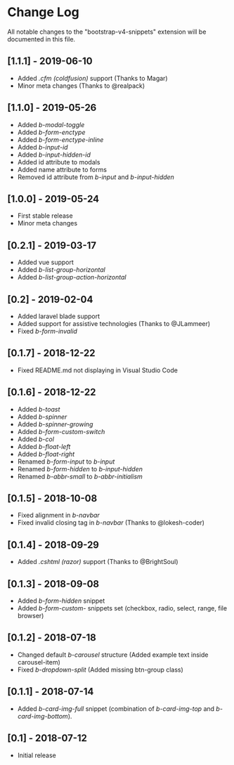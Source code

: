 # Change Log
All notable changes to the "bootstrap-v4-snippets" extension will be documented in this file.

## [1.1.1] - 2019-06-10
- Added *.cfm (coldfusion)* support (Thanks to Magar)
- Minor meta changes (Thanks to @realpack)

## [1.1.0] - 2019-05-26
- Added *b-modal-toggle*
- Added *b-form-enctype*
- Added *b-form-enctype-inline*
- Added *b-input-id*
- Added *b-input-hidden-id*
- Added id attribute to modals
- Added name attribute to forms
- Removed id attribute from *b-input* and *b-input-hidden*

## [1.0.0] - 2019-05-24
- First stable release
- Minor meta changes

## [0.2.1] - 2019-03-17
- Added vue support
- Added *b-list-group-horizontal*
- Added *b-list-group-action-horizontal*

## [0.2] - 2019-02-04
- Added laravel blade support
- Added support for assistive technologies (Thanks to @JLammeer)
- Fixed *b-form-invalid*

## [0.1.7] - 2018-12-22
- Fixed README.md not displaying in Visual Studio Code

## [0.1.6] - 2018-12-22
- Added *b-toast*
- Added *b-spinner*
- Added *b-spinner-growing*
- Added *b-form-custom-switch*
- Added *b-col*
- Added *b-float-left*
- Added *b-float-right*
- Renamed *b-form-input* to *b-input*
- Renamed *b-form-hidden* to *b-input-hidden*
- Renamed *b-abbr-small* to *b-abbr-initialism*

## [0.1.5] - 2018-10-08
- Fixed alignment in *b-navbar*
- Fixed invalid closing tag in *b-navbar* (Thanks to @lokesh-coder)

## [0.1.4] - 2018-09-29
- Added *.cshtml (razor)* support (Thanks to @BrightSoul)

## [0.1.3] - 2018-09-08
- Added *b-form-hidden* snippet
- Added *b-form-custom-* snippets set (checkbox, radio, select, range, file browser)

## [0.1.2] - 2018-07-18
- Changed default *b-carousel* structure (Added example text inside carousel-item)
- Fixed *b-dropdown-split* (Added missing btn-group class)

## [0.1.1] - 2018-07-14
- Added *b-card-img-full* snippet (combination of *b-card-img-top* and *b-card-img-bottom*).

## [0.1] - 2018-07-12
- Initial release